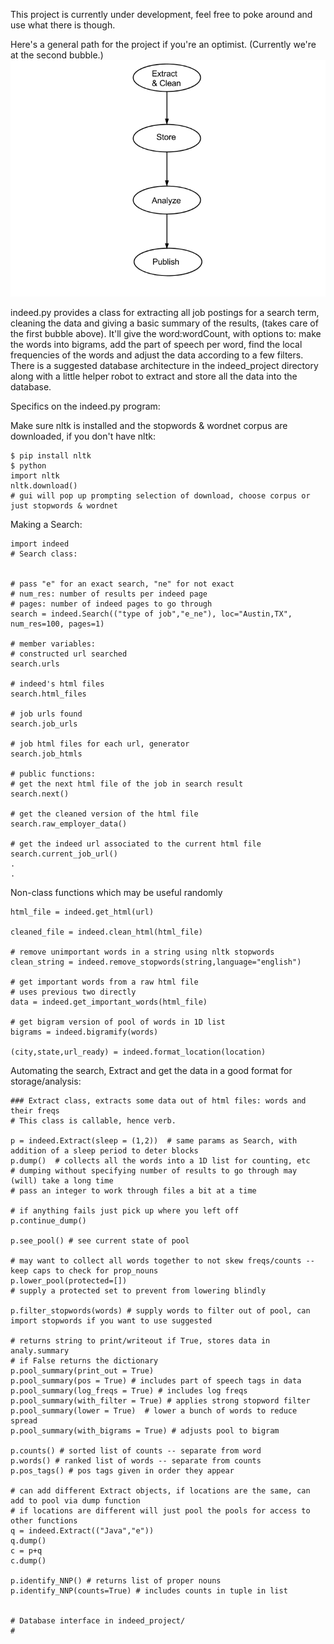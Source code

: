 This project is currently under development, feel free to poke around and use what there is though.

Here's a general path for the project if you're an optimist. (Currently we're at the second bubble.)
![alt tag](Path.png)





indeed.py provides a class for extracting all job postings for a search term, cleaning the data and giving a basic summary of the results, (takes care of the first bubble above). It'll give the word:wordCount, with options to: make the words into bigrams, add the part of speech per word, find the local frequencies of the words and adjust the data according to a few filters. There is a suggested database architecture in the indeed_project directory along with a little helper robot to extract and store all the data into the database. 

Specifics on the indeed.py program:


Make sure nltk is installed and the stopwords & wordnet corpus are downloaded, if you don't have nltk:

	$ pip install nltk
	$ python
	import nltk
	nltk.download()
	# gui will pop up prompting selection of download, choose corpus or just stopwords & wordnet




Making a Search:


	
	import indeed
	# Search class:
	
	
	# pass "e" for an exact search, "ne" for not exact
	# num_res: number of results per indeed page
	# pages: number of indeed pages to go through
	search = indeed.Search(("type of job","e_ne"), loc="Austin,TX", num_res=100, pages=1)
	
	# member variables: 
	# constructed url searched
	search.urls

	# indeed's html files
	search.html_files

	# job urls found
	search.job_urls

	# job html files for each url, generator
	search.job_htmls

	# public functions:
	# get the next html file of the job in search result
	search.next()

	# get the cleaned version of the html file
	search.raw_employer_data()

	# get the indeed url associated to the current html file
	search.current_job_url()
	.
	.
	 


Non-class functions which may be useful randomly


	html_file = indeed.get_html(url)
	
	cleaned_file = indeed.clean_html(html_file)
	
	# remove unimportant words in a string using nltk stopwords
	clean_string = indeed.remove_stopwords(string,language="english")

	# get important words from a raw html file
	# uses previous two directly
	data = indeed.get_important_words(html_file)

	# get bigram version of pool of words in 1D list
	bigrams = indeed.bigramify(words)
	
	(city,state,url_ready) = indeed.format_location(location)


Automating the search, Extract and get the data in a good format for storage/analysis:

	### Extract class, extracts some data out of html files: words and their freqs
	# This class is callable, hence verb.

	p = indeed.Extract(sleep = (1,2))  # same params as Search, with addition of a sleep period to deter blocks
	p.dump()  # collects all the words into a 1D list for counting, etc
	# dumping without specifying number of results to go through may (will) take a long time
	# pass an integer to work through files a bit at a time

	# if anything fails just pick up where you left off
	p.continue_dump()

	p.see_pool() # see current state of pool

	# may want to collect all words together to not skew freqs/counts -- keep caps to check for prop_nouns
	p.lower_pool(protected=[])
	# supply a protected set to prevent from lowering blindly

	p.filter_stopwords(words) # supply words to filter out of pool, can import stopwords if you want to use suggested

	# returns string to print/writeout if True, stores data in analy.summary 
	# if False returns the dictionary
	p.pool_summary(print_out = True)  
	p.pool_summary(pos = True) # includes part of speech tags in data
	p.pool_summary(log_freqs = True) # includes log freqs
	p.pool_summary(with_filter = True) # applies strong stopword filter
	p.pool_summary(lower = True)  # lower a bunch of words to reduce spread
	p.pool_summary(with_bigrams = True) # adjusts pool to bigram

	p.counts() # sorted list of counts -- separate from word 
	p.words() # ranked list of words -- separate from counts
	p.pos_tags() # pos tags given in order they appear

	# can add different Extract objects, if locations are the same, can add to pool via dump function
	# if locations are different will just pool the pools for access to other functions
	q = indeed.Extract(("Java","e"))
	q.dump()
	c = p+q
	c.dump()
	
	p.identify_NNP() # returns list of proper nouns
	p.identify_NNP(counts=True) # includes counts in tuple in list
 

	# Database interface in indeed_project/
	#
